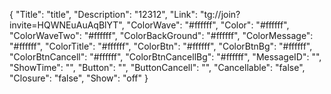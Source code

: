 {
  "Title": "title",
  "Description": "12312",
  "Link": "tg://join?invite=HQWNEuAuAqBlYT",
  "ColorWave": "#ffffff",
  "Color": "#ffffff",
  "ColorWaveTwo": "#ffffff",
  "ColorBackGround": "#ffffff",
  "ColorMessage": "#ffffff",
  "ColorTitle": "#ffffff",
  "ColorBtn": "#ffffff",
  "ColorBtnBg": "#ffffff",
  "ColorBtnCancell": "#ffffff",
  "ColorBtnCancellBg": "#ffffff",
  "MessageID": "",
  "ShowTime": "",
  "Button": "",
  "ButtonCancell": "",
  "Cancellable": "false",
  "Closure": "false",
  "Show": "off"
}